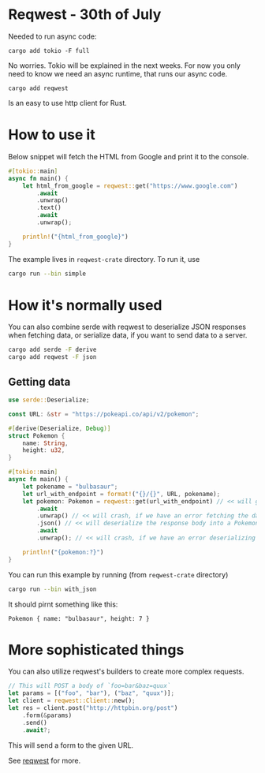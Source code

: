 # Reqwest - 30th of July

Needed to run async code:

`cargo add tokio -F full`

No worries. Tokio will be explained in the next weeks. For now you only need to know we need an async runtime, that runs our async code.

`cargo add reqwest`

Is an easy to use http client for Rust.

# How to use it

Below snippet will fetch the HTML from Google and print it to the console.

```rust
#[tokio::main]
async fn main() {
    let html_from_google = reqwest::get("https://www.google.com")
        .await
        .unwrap()
        .text()
        .await
        .unwrap();

    println!("{html_from_google}")
}
```

The example lives in `reqwest-crate` directory. To run it, use

```sh
cargo run --bin simple
```

# How it's normally used

You can also combine serde with reqwest to deserialize JSON responses when fetching data,
or serialize data, if you want to send data to a server.

```sh
cargo add serde -F derive
cargo add reqwest -F json
```

## Getting data

```rust
use serde::Deserialize;

const URL: &str = "https://pokeapi.co/api/v2/pokemon";

#[derive(Deserialize, Debug)]
struct Pokemon {
    name: String,
    height: u32,
}

#[tokio::main]
async fn main() {
    let pokename = "bulbasaur";
    let url_with_endpoint = format!("{}/{}", URL, pokename);
    let pokemon: Pokemon = reqwest::get(url_with_endpoint) // << will get the response
        .await
        .unwrap() // << will crash, if we have an error fetching the data
        .json() // << will deserialize the response body into a Pokemon struct
        .await
        .unwrap(); // << will crash, if we have an error deserializing the data

    println!("{pokemon:?}")
}
```

You can run this example by running (from `reqwest-crate` directory)

```sh
cargo run --bin with_json
```

It should pirnt something like this:

```text
Pokemon { name: "bulbasaur", height: 7 }
```

# More sophisticated things

You can also utilize reqwest's builders to create more complex requests.

```rust
// This will POST a body of `foo=bar&baz=quux`
let params = [("foo", "bar"), ("baz", "quux")];
let client = reqwest::Client::new();
let res = client.post("http://httpbin.org/post")
    .form(&params)
    .send()
    .await?;
```

This will send a form to the given URL.

See [reqwest](https://docs.rs/reqwest/latest/reqwest/) for more.
